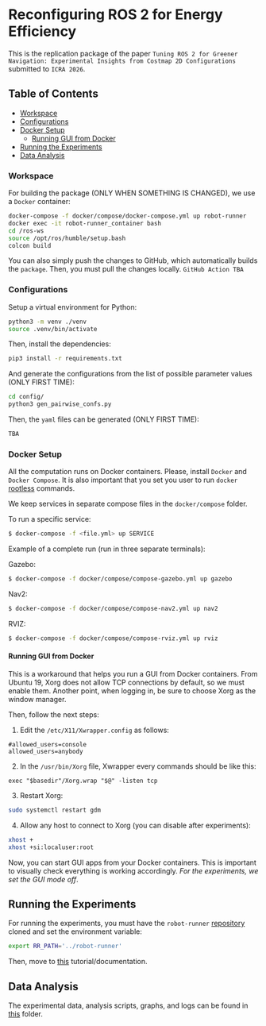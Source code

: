# Reconfiguring ROS 2 for Energy Efficiency

This is the replication package of the paper `Tuning ROS 2 for Greener Navigation: Experimental Insights from Costmap 2D Configurations` submitted to `ICRA 2026`.

## Table of Contents

- [Workspace](#workspace)
- [Configurations](#configurations)
- [Docker Setup](#docker-setup)
  - [Running GUI from Docker](#running-gui-from-docker)
- [Running the Experiments](#runnin-the-experiments)
- [Data Analysis](#data-analysis)

### Workspace

For building the package (ONLY WHEN SOMETHING IS CHANGED), we use a `Docker` container:

```bash
docker-compose -f docker/compose/docker-compose.yml up robot-runner
docker exec -it robot-runner_container bash
cd /ros-ws
source /opt/ros/humble/setup.bash
colcon build
```

You can also simply push the changes to GitHub, which automatically builds the `package`. Then, you must pull the changes locally. `GitHub Action TBA`

### Configurations

Setup a virtual environment for Python:

```bash
python3 -m venv ./venv
source .venv/bin/activate
```

Then, install the dependencies:

```bash
pip3 install -r requirements.txt
```

And generate the configurations from the list of possible parameter values (ONLY FIRST TIME):

```bash
cd config/
python3 gen_pairwise_confs.py
```

Then, the `yaml` files can be generated (ONLY FIRST TIME):

```bash
TBA
```

### Docker Setup

All the computation runs on Docker containers. Please, install `Docker` and `Docker Compose`. It is also important that you set you user to run `docker` [rootless](https://docs.docker.com/engine/security/rootless/) commands. 

We keep services in separate compose files in the `docker/compose` folder.

To run a specific service:

```bash
$ docker-compose -f <file.yml> up SERVICE
```

Example of a complete run (run in three separate terminals):

Gazebo:
```bash
$ docker-compose -f docker/compose/compose-gazebo.yml up gazebo
```

Nav2:
```bash
$ docker-compose -f docker/compose/compose-nav2.yml up nav2
```

RVIZ:
```bash
$ docker-compose -f docker/compose/compose-rviz.yml up rviz
```

#### Running GUI from Docker

This is a workaround that helps you run a GUI from Docker containers. From Ubuntu 19, Xorg does not allow TCP connections by default, so we must enable them. Another point, when logging in, be sure to choose Xorg as the window manager. 

Then, follow the next steps:

1. Edit the `/etc/X11/Xwrapper.config` as follows:

```
#allowed_users=console
allowed_users=anybody
```

2. In the `/usr/bin/Xorg` file, Xwrapper every commands should be like this:

```
exec "$basedir"/Xorg.wrap "$@" -listen tcp
```

3. Restart Xorg:

```bash
sudo systemctl restart gdm
```

4. Allow any host to connect to Xorg (you can disable after experiments):

```bash
xhost +
xhost +si:localuser:root
```

Now, you can start GUI apps from your Docker containers. This is important to visually check everything is working accordingly. *For the experiments, we set the GUI mode off*.

## Running the Experiments

For running the experiments, you must have the `robot-runner` [repository](https://github.com/S2-group/robot-runner) cloned and set the environment variable:

```bash
export RR_PATH='../robot-runner'
```

Then, move to [this](./exp_orchestration/) tutorial/documentation.

## Data Analysis

The experimental data, analysis scripts, graphs, and logs can be found in [this](./analysis/) folder.
